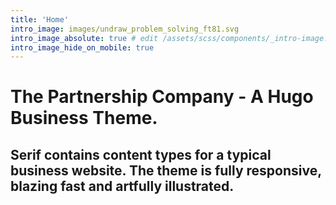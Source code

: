 ```yaml
---
title: 'Home'
intro_image: images/undraw_problem_solving_ft81.svg
intro_image_absolute: true # edit /assets/scss/components/_intro-image.scss for full control
intro_image_hide_on_mobile: true
---
```


# The Partnership Company - A Hugo Business Theme.

## Serif contains content types for a typical business website. The theme is fully responsive, blazing fast and artfully illustrated.
